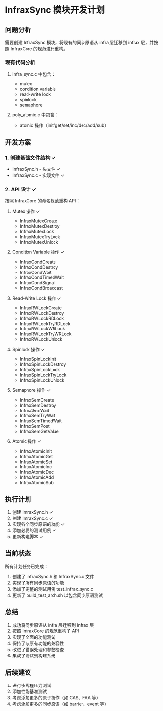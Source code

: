 # InfraxSync 模块开发计划

## 问题分析
需要创建 InfraxSync 模块，将现有的同步原语从 infra 层迁移到 infrax 层，并按照 InfraxCore 的规范进行重构。

### 现有代码分析
1. infra_sync.c 中包含：
   - mutex
   - condition variable
   - read-write lock
   - spinlock
   - semaphore

2. poly_atomic.c 中包含：
   - atomic 操作（init/get/set/inc/dec/add/sub）

## 开发方案

### 1. 创建基础文件结构 ✓
- InfraxSync.h - 头文件 ✓
- InfraxSync.c - 实现文件 ✓

### 2. API 设计 ✓
按照 InfraxCore 的命名规范重构 API：
1. Mutex 操作 ✓
   - InfraxMutexCreate
   - InfraxMutexDestroy
   - InfraxMutexLock
   - InfraxMutexTryLock
   - InfraxMutexUnlock

2. Condition Variable 操作 ✓
   - InfraxCondCreate
   - InfraxCondDestroy
   - InfraxCondWait
   - InfraxCondTimedWait
   - InfraxCondSignal
   - InfraxCondBroadcast

3. Read-Write Lock 操作 ✓
   - InfraxRWLockCreate
   - InfraxRWLockDestroy
   - InfraxRWLockRDLock
   - InfraxRWLockTryRDLock
   - InfraxRWLockWRLock
   - InfraxRWLockTryWRLock
   - InfraxRWLockUnlock

4. Spinlock 操作 ✓
   - InfraxSpinLockInit
   - InfraxSpinLockDestroy
   - InfraxSpinLockLock
   - InfraxSpinLockTryLock
   - InfraxSpinLockUnlock

5. Semaphore 操作 ✓
   - InfraxSemCreate
   - InfraxSemDestroy
   - InfraxSemWait
   - InfraxSemTryWait
   - InfraxSemTimedWait
   - InfraxSemPost
   - InfraxSemGetValue

6. Atomic 操作 ✓
   - InfraxAtomicInit
   - InfraxAtomicGet
   - InfraxAtomicSet
   - InfraxAtomicInc
   - InfraxAtomicDec
   - InfraxAtomicAdd
   - InfraxAtomicSub

## 执行计划
1. 创建 InfraxSync.h ✓
2. 创建 InfraxSync.c ✓
3. 实现各个同步原语的功能 ✓
4. 添加必要的测试用例 ✓
5. 更新构建脚本 ✓

## 当前状态
所有计划任务已完成：
1. 创建了 InfraxSync.h 和 InfraxSync.c 文件
2. 实现了所有同步原语的功能
3. 添加了完整的测试用例 test_infrax_sync.c
4. 更新了 build_test_arch.sh 以包含同步原语测试

## 总结
1. 成功将同步原语从 infra 层迁移到 infrax 层
2. 按照 InfraxCore 的规范重构了 API
3. 实现了全面的功能测试
4. 保持了与原有功能的兼容性
5. 改进了错误处理和参数检查
6. 集成了测试到构建系统

## 后续建议
1. 进行多线程压力测试
2. 添加性能基准测试
3. 考虑添加更多的原子操作（如 CAS、FAA 等）
4. 考虑添加更多的同步原语（如 barrier、event 等） 